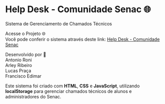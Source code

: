 # Help Desk - Comunidade Senac 🌐
Sistema de Gerenciamento de Chamados Técnicos

Acesse o Projeto 🌐  
Você pode conferir o sistema através deste link: [Help Desk - Comunidade Senac](https://github.com/)  

Desenvolvido por 💼  
Antonio Roni  
Arley Ribeiro  
Lucas Praça  
Francisco Edimar  
 
Este sistema foi criado com **HTML**, **CSS** e **JavaScript**, utilizando **localStorage** para gerenciar chamados técnicos de alunos e administradores do Senac.